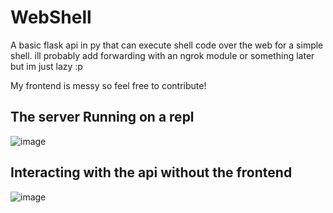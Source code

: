 # WebShell
A basic flask api in py that can execute shell code over the web for a simple shell.
ill probably add forwarding with an ngrok module or something later but im just lazy :p

My frontend is messy so feel free to contribute!
## The server Running on a repl
![image](https://user-images.githubusercontent.com/66269103/218782283-f2688355-4e9c-42a9-a88c-c6d712c7379e.png)

## Interacting with the api without the frontend
![image](https://user-images.githubusercontent.com/66269103/218782902-edc90902-a9ff-4401-b70b-fc4df2457a2b.png)

